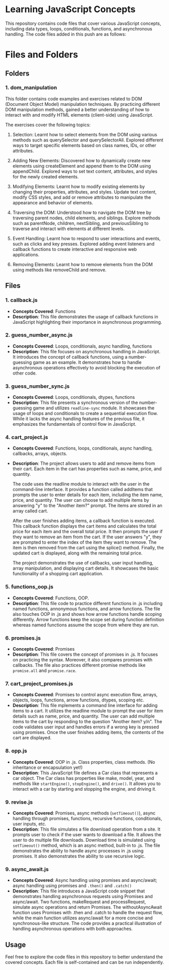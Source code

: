 # Learning JavaScript Concepts

This repository contains code files that cover various JavaScript concepts, including data types, loops, conditionals, functions, and asynchronous handling. The code files added in this push are as follows:

# Files and Folders
## Folders
### 1. dom_manipulation

This folder contains code examples and exercises related to DOM (Document Object Model) manipulation techniques. By practicing different DOM manipulation methods, gained a better understanding of how to interact with and modify HTML elements (client-side) using JavaScript.

The exercises cover the following topics:

1. Selection: Learnt how to select elements from the DOM using various methods such as querySelector and querySelectorAll. Explored different ways to target specific elements based on class names, IDs, or other attributes.

2. Adding New Elements: Discovered how to dynamically create new elements using createElement and append them to the DOM using appendChild. Explored ways to set text content, attributes, and styles for the newly created elements.

3. Modifying Elements: Learnt how to modify existing elements by changing their properties, attributes, and styles. Update text content, modify CSS styles, and add or remove attributes to manipulate the appearance and behavior of elements.

4. Traversing the DOM: Understood how to navigate the DOM tree by traversing parent nodes, child elements, and siblings. Explore methods such as parentNode, children, nextSibling, and previousSibling to traverse and interact with elements at different levels.

5. Event Handling: Learnt how to respond to user interactions and events, such as clicks and key presses. Explored adding event listeners and callback functions to create interactive and responsive web applications.

6. Removing Elements: Learnt how to remove elements from the DOM using methods like removeChild and remove.


## Files

### 1. callback.js

- **Concepts Covered**: Functions
- **Description**: This file demonstrates the usage of callback functions in JavaScript highlighting their importance in asynchronous programming.

### 2. guess_number_async.js

- **Concepts Covered**: Loops, conditionals, async handling, functions
- **Description**: This file focuses on asynchronous handling in JavaScript. It introduces the concept of callback functions, using a number-guessing game as an example. It demonstrates how to handle asynchronous operations effectively to avoid blocking the execution of other code.

### 3. guess_number_sync.js

- **Concepts Covered**: Loops, conditionals, dtypes, functions
- **Description**: This file presents a synchronous version of the number-guessing game and utilizes `readline-sync` module. It showcases the usage of loops and conditionals to create a sequential execution flow. While it lacks the async handling features of the previous file, it emphasizes the fundamentals of control flow in JavaScript.

### 4. cart_project.js

- **Concepts Covered**: Functions, loops, conditionals, async handling, callbacks, arrays, objects.
- **Description**: The project allows users to add and remove items from their cart. Each item in the cart has properties such as name, price, and quantity.

    The code uses the readline module to interact with the user in the command-line interface. It provides a function called addItems that prompts the user to enter details for each item, including the item name, price, and quantity. The user can choose to add multiple items by answering "y" to the "Another item?" prompt. The items are stored in an array called cart.

    After the user finishes adding items, a callback function is executed. This callback function displays the cart items and calculates the total price for each item and the overall total price. It then prompts the user if they want to remove an item from the cart. If the user answers "y", they are prompted to enter the index of the item they want to remove. The item is then removed from the cart using the splice() method. Finally, the updated cart is displayed, along with the remaining total price.

    The project demonstrates the use of callbacks, user input handling, array manipulation, and displaying cart details. It showcases the basic functionality of a shopping cart application.

### 5. functions_oop.js
- **Concepts Covered**: Functions, OOP.
- **Description**: This file code to practice different functions in .js including named functions, annonymous functions, and arrow functions. The file also touches OOP in .js and shows how arrow functions handle scoping differently. Arrow functions keep the scope set during function definition whereas named functions assume the scope from where they are run.

### 6. promises.js
- **Concepts Covered**: Promises
- **Description**: This file covers the concept of promises in .js. It focuses on practicing the syntax. Moreover, it also compares promises with callbacks. The file also practices different promise methods like `promise.all` and `promise.race`.

### 7. cart_project_promises.js
- **Concepts Covered**: Promises to control async execution flow, arrays, objects, loops, functions, arrow functions, dtypes, scoping etc. 
- **Description**:  This file mplements a command line interface for adding items to a cart. It utilizes the readline module to prompt the user for item details such as name, price, and quantity. The user can add multiple items to the cart by responding to the question "Another item? y/n". The code validates user input and handles errors if a wrong key is pressed using promises. Once the user finishes adding items, the contents of the cart are displayed.

### 8. opp.js
- **Concepts Covered**: OOP in .js. Class properties, class methods. (No inheritance or encapsulation yet!) 
- **Description**:  This JavaScript file defines a Car class that represents a car object. The Car class has properties like make, model, year, and methods like `startEngine()`, `stopEngine()`, and `drive()`. It allows you to interact with a car by starting and stopping the engine, and driving it.

### 9. revise.js
- **Concepts Covered**: Promises, async methods (`setTimeout()`), async handling through promises, functions, recursive functions, conditionals, user inputs, etc.
- **Description**: This file simulates a file download operation from a site. It prompts user to check if the user wants to download a file. It allows the user to do multiple file downloads. Download time is simulated using `setTimeout()` method, which is an async method, built-in to .js. The file demonstrates the ability to handle async processes in .js using promises. It also demonstrates the ability to use recursive logic.

### 9. async_await.js
- **Concepts Covered**: Async handling using promises and async/await; async handling using promises and `.then()` and `.catch()`
- **Description**: This file introduces a JavaScript code snippet that demonstrates handling asynchronous requests using Promises and async/await. Two functions, makeRequest and processRequest, simulate async operations and return Promises. The withoutAsyncAwait function uses Promises with .then and .catch to handle the request flow, while the main function utilizes async/await for a more concise and synchronous-like structure. The code provides a practical illustration of handling asynchronous operations with both approaches.

## Usage

Feel free to explore the code files in this repository to better understand the covered concepts. Each file is self-contained and can be run independently.

